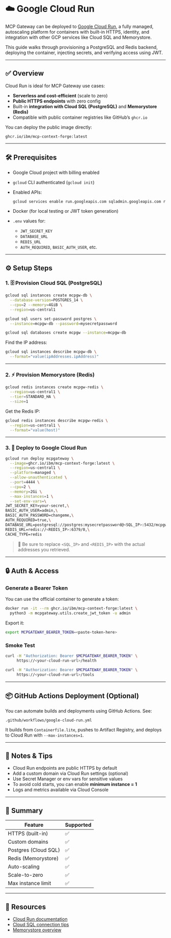 # ☁️ Google Cloud Run

MCP Gateway can be deployed to [Google Cloud Run](https://cloud.google.com/run), a fully managed, autoscaling platform for containers with built-in HTTPS, identity, and integration with other GCP services like Cloud SQL and Memorystore.

This guide walks through provisioning a PostgreSQL and Redis backend, deploying the container, injecting secrets, and verifying access using JWT.

---

## ✅ Overview

Cloud Run is ideal for MCP Gateway use cases:

- **Serverless and cost-efficient** (scale to zero)
- **Public HTTPS endpoints** with zero config
- Built-in **integration with Cloud SQL (PostgreSQL)** and **Memorystore (Redis)**
- Compatible with public container registries like GitHub’s `ghcr.io`

You can deploy the public image directly:

```text
ghcr.io/ibm/mcp-context-forge:latest
````

---

## 🛠 Prerequisites

* Google Cloud project with billing enabled

* `gcloud` CLI authenticated (`gcloud init`)

* Enabled APIs:

  ```bash
  gcloud services enable run.googleapis.com sqladmin.googleapis.com redis.googleapis.com
  ```

* Docker (for local testing or JWT token generation)

* `.env` values for:

  * `JWT_SECRET_KEY`
  * `DATABASE_URL`
  * `REDIS_URL`
  * `AUTH_REQUIRED`, `BASIC_AUTH_USER`, etc.

---

## ⚙️ Setup Steps

### 1. 🗄️ Provision Cloud SQL (PostgreSQL)

```bash
gcloud sql instances create mcpgw-db \
  --database-version=POSTGRES_14 \
  --cpu=2 --memory=4GiB \
  --region=us-central1

gcloud sql users set-password postgres \
  --instance=mcpgw-db --password=mysecretpassword

gcloud sql databases create mcpgw --instance=mcpgw-db
```

Find the IP address:

```bash
gcloud sql instances describe mcpgw-db \
  --format="value(ipAddresses.ipAddress)"
```

---

### 2. ⚡ Provision Memorystore (Redis)

```bash
gcloud redis instances create mcpgw-redis \
  --region=us-central1 \
  --tier=STANDARD_HA \
  --size=1
```

Get the Redis IP:

```bash
gcloud redis instances describe mcpgw-redis \
  --region=us-central1 \
  --format="value(host)"
```

---

### 3. 🚀 Deploy to Google Cloud Run

```bash
gcloud run deploy mcpgateway \
  --image=ghcr.io/ibm/mcp-context-forge:latest \
  --region=us-central1 \
  --platform=managed \
  --allow-unauthenticated \
  --port=4444 \
  --cpu=2 \
  --memory=2Gi \
  --max-instances=1 \
  --set-env-vars=\
JWT_SECRET_KEY=your-secret,\
BASIC_AUTH_USER=admin,\
BASIC_AUTH_PASSWORD=changeme,\
AUTH_REQUIRED=true,\
DATABASE_URL=postgresql://postgres:mysecretpassword@<SQL_IP>:5432/mcpgw,\
REDIS_URL=redis://<REDIS_IP>:6379/0,\
CACHE_TYPE=redis
```

> 🔐 Be sure to replace `<SQL_IP>` and `<REDIS_IP>` with the actual addresses you retrieved.

---

## 🔒 Auth & Access

### Generate a Bearer Token

You can use the official container to generate a token:

```bash
docker run -it --rm ghcr.io/ibm/mcp-context-forge:latest \
  python3 -m mcpgateway.utils.create_jwt_token -u admin
```

Export it:

```bash
export MCPGATEWAY_BEARER_TOKEN=<paste-token-here>
```

### Smoke Test

```bash
curl -H "Authorization: Bearer $MCPGATEWAY_BEARER_TOKEN" \
     https://<your-cloud-run-url>/health

curl -H "Authorization: Bearer $MCPGATEWAY_BEARER_TOKEN" \
     https://<your-cloud-run-url>/tools
```

---

## 📦 GitHub Actions Deployment (Optional)

You can automate builds and deployments using GitHub Actions. See:

```
.github/workflows/google-cloud-run.yml
```

It builds from `Containerfile.lite`, pushes to Artifact Registry, and deploys to Cloud Run with `--max-instances=1`.

---

## 📘 Notes & Tips

* Cloud Run endpoints are public HTTPS by default
* Add a custom domain via Cloud Run settings (optional)
* Use Secret Manager or env vars for sensitive values
* To avoid cold starts, you can enable **minimum instance = 1**
* Logs and metrics available via Cloud Console

---

## 🧩 Summary

| Feature              | Supported               |
| -------------------- | ----------------------- |
| HTTPS (built-in)     | ✅                      |
| Custom domains       | ✅                      |
| Postgres (Cloud SQL) | ✅                      |
| Redis (Memorystore)  | ✅                      |
| Auto-scaling         | ✅                      |
| Scale-to-zero        | ✅                      |
| Max instance limit   | ✅                      |

---

## 🧠 Resources

* [Cloud Run documentation](https://cloud.google.com/run/docs)
* [Cloud SQL connection tips](https://cloud.google.com/sql/docs/postgres/connect-run)
* [Memorystore overview](https://cloud.google.com/memorystore/docs/redis)
